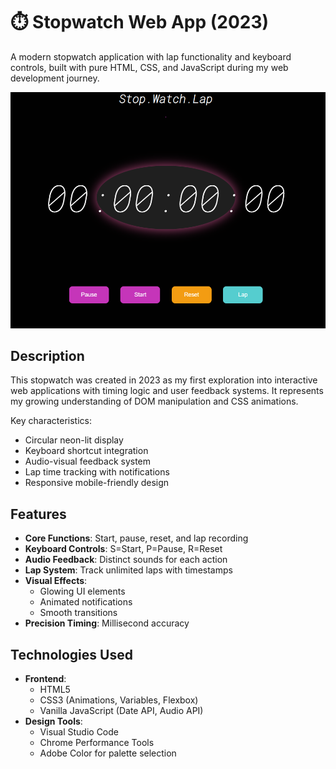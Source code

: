 # ⏱️ Stopwatch Web App (2023)

A modern stopwatch application with lap functionality and keyboard controls, built with pure HTML, CSS, and JavaScript during my web development journey.

![Stopwatch Screenshot](/intermediate/stop-watch/stopwatch/Assets/stopwatch_screenshot.png)

## Description
This stopwatch was created in 2023 as my first exploration into interactive web applications with timing logic and user feedback systems. It represents my growing understanding of DOM manipulation and CSS animations.

Key characteristics:
- Circular neon-lit display
- Keyboard shortcut integration
- Audio-visual feedback system
- Lap time tracking with notifications
- Responsive mobile-friendly design

## Features
- **Core Functions**: Start, pause, reset, and lap recording
- **Keyboard Controls**: S=Start, P=Pause, R=Reset
- **Audio Feedback**: Distinct sounds for each action
- **Lap System**: Track unlimited laps with timestamps
- **Visual Effects**: 
  - Glowing UI elements
  - Animated notifications
  - Smooth transitions
- **Precision Timing**: Millisecond accuracy

## Technologies Used
- **Frontend**: 
  - HTML5
  - CSS3 (Animations, Variables, Flexbox)
  - Vanilla JavaScript (Date API, Audio API)
- **Design Tools**:
  - Visual Studio Code
  - Chrome Performance Tools
  - Adobe Color for palette selection
